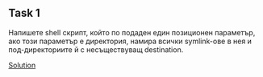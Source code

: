 ## Task 1
Напишете shell скрипт, който по подаден един позиционен параметър, ако този параметър е директория, намира всички symlink-ове
в нея и под-директориите й с несъществуващ destination.

[Solution](https://github.com/Svetlin12/Linux-Shell-and-C-files/blob/master/FMITasks/Task01-Solution.sh)
